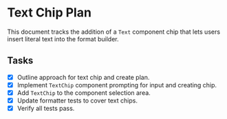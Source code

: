 # Text Chip Plan

This document tracks the addition of a `Text` component chip that lets users insert literal text into the format builder.

## Tasks
- [x] Outline approach for text chip and create plan.
- [x] Implement `TextChip` component prompting for input and creating chip.
- [x] Add `TextChip` to the component selection area.
- [x] Update formatter tests to cover text chips.
- [x] Verify all tests pass.

